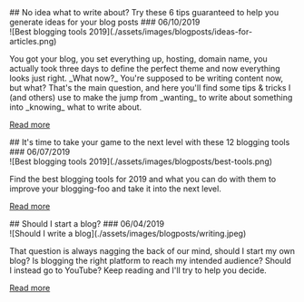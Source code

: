 
<div class="blogpost" markdown="1"> 
## No idea what to write about? Try these 6 tips guaranteed to help you generate ideas for your blog posts
### 06/10/2019
<div class="thumb" markdown="1">
![Best blogging tools 2019](./assets/images/blogposts/ideas-for-articles.png)
</div>
<p class="description" markdown="1">
You got your blog, you set everything up, hosting, domain name, you actually took three days to define the perfect theme and now everything looks just right. _What now?_
You're supposed to be writing content now, but what? That's the main question, and here you'll find some tips & tricks I (and others) use to make the jump from _wanting_ to write about something into _knowing_ what to write about.
</p>

[Read more](./2019/06/10/getting-blogpost-ideas.html) 
</div>



<div class="blogpost" markdown="1"> 
## It's time to take your game to the next level with these 12 blogging tools
### 06/07/2019
<div class="thumb" markdown="1">
![Best blogging tools 2019](./assets/images/blogposts/best-tools.png)
</div>
<p class="description" markdown="1">
Find the best blogging tools for 2019 and what you can do with them to improve your blogging-foo and take it into the next level.
</p>

[Read more](./2019/06/07/best-blogging-tools.html) 
</div>



<div class="blogpost" markdown="1"> 
## Should I start a blog?
### 06/04/2019
<div class="thumb" markdown="1">
![Should I write a blog](./assets/images/blogposts/writing.jpeg)
</div>
<p class="description" markdown="1">
That question is always nagging the back of our mind, should I start my own blog? Is blogging the right platform to reach my intended audience? 
Should I instead go to YouTube? Keep reading and I'll try to help you decide.
</p>

[Read more](./2019/06/05/should-i-start-a-blog.html) 
</div>


<div class="sharethis-inline-share-buttons"></div>